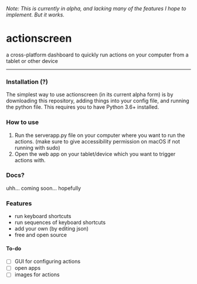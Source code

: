_Note: This is currently in alpha, and lacking many of the features I hope to implement. But it works._

# actionscreen
a cross-platform dashboard to quickly run actions on your computer from a tablet or other device
___


### Installation (?)
The simplest way to use actionscreen (in its current alpha form) is by downloading this repository,
adding things into your config file, and running the python file. This requires you to have
Python 3.6+ installed.

### How to use
1. Run the serverapp.py file on your computer where you want to run the actions.
(make sure to give accessibility permission on macOS if not running with sudo)
2. Open the web app on your tablet/device which you want to trigger actions with.

### Docs?
uhh... coming soon... hopefully

### Features
* run keyboard shortcuts
* run sequences of keyboard shortcuts
* add your own (by editing json)
* free and open source

#### To-do
* [ ] GUI for configuring actions
* [ ] open apps
* [ ] images for actions